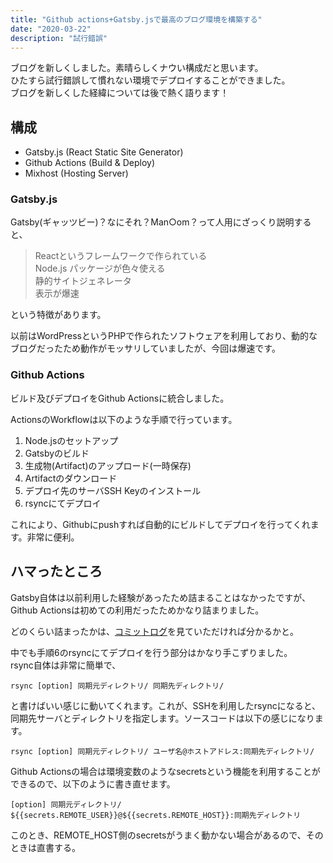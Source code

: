 ```yaml
---
title: "Github actions+Gatsby.jsで最高のブログ環境を構築する"
date: "2020-03-22"
description: "試行錯誤"
---
```


ブログを新しくしました。素晴らしくナウい構成だと思います。  
ひたすら試行錯誤して慣れない環境でデプロイすることができました。  
ブログを新しくした経緯については後で熱く語ります！

## 構成
- Gatsby.js (React Static Site Generator)
- Github Actions (Build & Deploy)
- Mixhost (Hosting Server)

### Gatsby.js

Gatsby(ギャッツビー)？なにそれ？Man○om？って人用にざっくり説明すると、

> Reactというフレームワークで作られている  
> Node.js パッケージが色々使える  
> 静的サイトジェネレータ  
> 表示が爆速

という特徴があります。

以前はWordPressというPHPで作られたソフトウェアを利用しており、動的なブログだったため動作がモッサリしていましたが、今回は爆速です。

### Github Actions

ビルド及びデプロイをGithub Actionsに統合しました。

ActionsのWorkflowは以下のような手順で行っています。
1. Node.jsのセットアップ
2. Gatsbyのビルド
3. 生成物(Artifact)のアップロード(一時保存)
4. Artifactのダウンロード
5. デプロイ先のサーバSSH Keyのインストール
6. rsyncにてデプロイ


これにより、Githubにpushすれば自動的にビルドしてデプロイを行ってくれます。非常に便利。

## ハマったところ

Gatsby自体は以前利用した経験があったため詰まることはなかったですが、Github Actionsは初めての利用だったためかなり詰まりました。

どのくらい詰まったかは、[コミットログ](https://github.com/psbss/yuu-blog/commits/develop)を見ていただければ分かるかと。

中でも手順6のrsyncにてデプロイを行う部分はかなり手こずりました。  
rsync自体は非常に簡単で、

```
rsync [option] 同期元ディレクトリ/ 同期先ディレクトリ/
```

と書けばいい感じに動いてくれます。これが、SSHを利用したrsyncになると、同期先サーバとディレクトリを指定します。ソースコードは以下の感じになります。

```
rsync [option] 同期元ディレクトリ/ ユーザ名@ホストアドレス:同期先ディレクトリ/
```

Github Actionsの場合は環境変数のようなsecretsという機能を利用することができるので、以下のように書き直せます。

```
[option] 同期元ディレクトリ/ ${{secrets.REMOTE_USER}}@${{secrets.REMOTE_HOST}}:同期先ディレクトリ
```
このとき、REMOTE_HOST側のsecretsがうまく動かない場合があるので、そのときは直書する。
